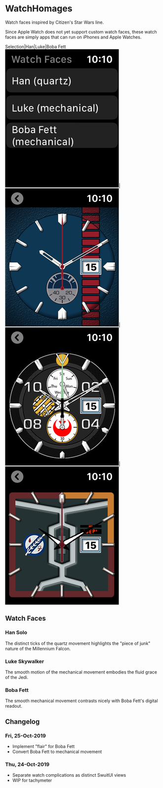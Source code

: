 # WatchHomages

Watch faces inspired by Citizen's Star Wars line.

Since Apple Watch does not yet support custom watch faces, these watch faces are simply apps that can run on iPhones and Apple Watches.

Selection|Han|Luke|Boba Fett
![Watch Selection](readme/selection_watch.png)|![Han Watch](readme/han_watch_sample.png)|![Luke Watch](readme/luke_watch_sample.png)|![Boba Fett Watch](readme/boba_fett_watch_sample.png)


## Watch Faces

### Han Solo

The distinct ticks of the quartz movement highlights the "piece of junk" nature of the Millennium Falcon.

### Luke Skywalker

The smooth motion of the mechanical movement embodies the fluid grace of the Jedi.

### Boba Fett

The smooth mechanical movement contrasts nicely with Boba Fett's digital readout.


## Changelog

### Fri, 25-Oct-2019

* Implement "flair" for Boba Fett
* Convert Boba Fett to mechanical movement

### Thu, 24-Oct-2019

* Separate watch complications as distinct SwuitUI views
* WIP for tachymeter